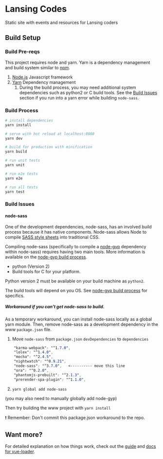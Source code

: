 # Lansing Codes

Static site with events and resources for Lansing coders

## Build Setup

### Build Pre-reqs

This project requires node and yarn. Yarn is a dependency management and build system similar to [npm](https://www.npmjs.com/).  

1. [Node.js](https://nodejs.org/en/) Javascript framework
1. [Yarn](https://yarnpkg.com/lang/en/docs/install/) Dependency management
   1. During the build process, you may need additional system dependencies such as python2 or C build tools. See the [Build Issues](https://github.com/lansingcodes/www#build-issues) section if you run into a yarn error while building `node-sass`. 


### Build Process

``` bash
# install dependencies
yarn install

# serve with hot reload at localhost:8080
yarn dev

# build for production with minification
yarn build

# run unit tests
yarn unit

# run e2e tests
yarn e2e

# run all tests
yarn test
```

### Build Issues

#### node-sass
One of the development dependencies, node-sass, has an involved build process because it has native components. Node-sass allows Node to compile [SASS style sheets](https://sass-lang.com) into traditional CSS. 

Compiling node-sass (specifically to compile a [node-gyp](https://github.com/nodejs/node-gyp) dependency within node-sass) requires having two main tools. More information is available on the [node-gyp build process](https://github.com/nodejs/node-gyp). 
* python (Version 2)
* Build tools for C for your platform. 

Python version 2 must be available on your build machine as `python2`.

The build tools will depend on you OS. See [node-gyp build process](https://github.com/nodejs/node-gyp) for specifics.

##### Workaround if you can't get node-sass to build.
As a temporary workaround, you can install node-sass locally as a global yarn module. Then, remove node-sass as a development dependency in the www `package.json` file.

1. Move `node-sass` from `package.json` `devDependencies` to `dependencies`
```CSS
    "karma-webpack": "^1.7.0",
    "lolex": "^1.4.0",
    "mocha": "^2.4.5",
    "nightwatch": "^0.9.21",
    "node-sass": "^3.7.0",   <---------- move this line
    "ora": "^0.2.0",
    "phantomjs-prebuilt": "^2.1.3",
    "prerender-spa-plugin": "^1.1.0",
```
2. `yarn global add node-sass`

(you may also need to manually globally add node-gyp)

Then try building the www project with `yarn install`

:exclamation: Remember: Don't commit this package.json workaround to the repo. 

## Want more?

For detailed explanation on how things work, check out the [guide](https://github.com/vuejs-templates/webpack#vue-webpack-boilerplate) and [docs for vue-loader](http://vuejs.github.io/vue-loader).
